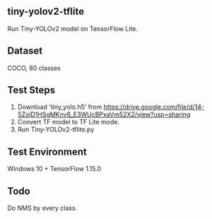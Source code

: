 ## tiny-yolov2-tflite
Run Tiny-YOLOv2 model on TensorFlow Lite.

## Dataset
COCO, 80 classes

## Test Steps
1. Download 'tiny_yolo.h5' from https://drive.google.com/file/d/14-5ZojD1HSgMKnv6_E3WUcBPxaVm52X2/view?usp=sharing
2. Convert TF model to TF Lite mode.
3. Run Tiny-YOLOv2-tflite.py

## Test Environment
Windows 10 + TensorFlow 1.15.0

## Todo
Do NMS by every class.
